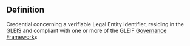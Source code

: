 ## Definition

Credential concerning a verifiable Legal Entity Identifier, residing in the [GLEIS](GLEIS.md) and compliant with one or more of the GLEIF [Governance Framework](governance-framework.md)s
